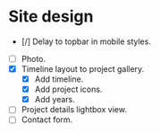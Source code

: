 # Site design

- [/] Delay to topbar in mobile styles.
- [ ] Photo.
- [x] Timeline layout to project gallery.
    - [x] Add timeline.
    - [x] Add project icons.
    - [x] Add years.
- [ ] Project details lightbox view.
- [ ] Contact form.
